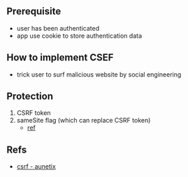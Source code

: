 ## Prerequisite
* user has been authenticated
* app use cookie to store authentication data

## How to implement CSEF
* trick user to surf malicious website by social engineering

## Protection
1. CSRF token
2. sameSite flag (which can replace CSRF token)
    * [ref](https://developer.mozilla.org/en-US/docs/Web/HTTP/Cookies)


## Refs
* [csrf - aunetix](https://www.acunetix.com/blog/articles/cross-site-request-forgery/)
